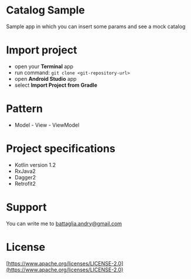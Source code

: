 # Catalog Sample
Sample app in which you can insert some params and see a mock catalog

# Import project

- open your **Terminal** app
- run command: `git clone <git-repository-url>`
- open **Android Studio** app
- select **Import Project from Gradle**

# Pattern
- Model - View - ViewModel

# Project specifications
- Kotlin version 1.2
- RxJava2
- Dagger2
- Retrofit2

# Support
You can write me to [battaglia.andry@gmail.com](battaglia.andry@gmail.com)

# License
[https://www.apache.org/licenses/LICENSE-2.0](https://www.apache.org/licenses/LICENSE-2.0)
